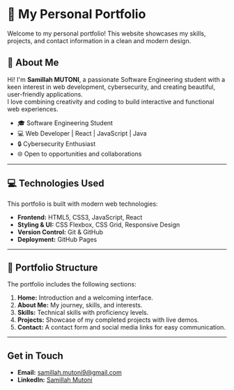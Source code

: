 # 🌸 My Personal Portfolio

Welcome to my personal portfolio! This website showcases my skills, projects, and contact information in a clean and modern design.

## 🌟 About Me
Hi! I'm **Samillah MUTONI**, a passionate Software Engineering student with a keen interest in web development, cybersecurity, and creating beautiful, user-friendly applications.  
I love combining creativity and coding to build interactive and functional web experiences.

- 🎓 Software Engineering Student  
- 💻 Web Developer | React | JavaScript | Java  
- 🔒 Cybersecurity Enthusiast  
- 🌐 Open to opportunities and collaborations  

---

## 💻 Technologies Used
This portfolio is built with modern web technologies:

- **Frontend:** HTML5, CSS3, JavaScript, React  
- **Styling & UI:** CSS Flexbox, CSS Grid, Responsive Design  
- **Version Control:** Git & GitHub  
- **Deployment:** GitHub Pages  

---

## 📂 Portfolio Structure
The portfolio includes the following sections:

1. **Home:** Introduction and a welcoming interface.  
2. **About Me:** My journey, skills, and interests.  
3. **Skills:** Technical skills with proficiency levels.  
4. **Projects:** Showcase of my completed projects with live demos.  
5. **Contact:** A contact form and social media links for easy communication.  

---
## Get in Touch

- **Email:** [samillah.mutoni9@gmail.com](mailto:samillah.mutoni9@gmail.com)  
- **LinkedIn:** [Samillah Mutoni](https://www.linkedin.com/in/samillah-mutoni-786523315)  



